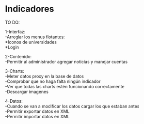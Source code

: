 Indicadores
===========

TO DO:

1-Interfaz: <br>
-Arreglar los menus flotantes:<br>
  *Iconos de universidades<br>
  *Login<br>

2-Contenido: <br>
-Permitir al administrador agregar noticias y manejar cuentas<br>

3-Charts: <br>
-Meter datos proxy en la base de datos<br>
-Comprobar que no haga falta ningún indicador<br>
-Ver que todas las charts estén funcionando correctamente<br>
-Descargar imagenes<br>

4-Datos: <br>
-Cuando se van a modificar los datos cargar los que estaban antes<br>
-Permitir exportar datos en XML<br>
-Permitir importar datos en XML<br>
